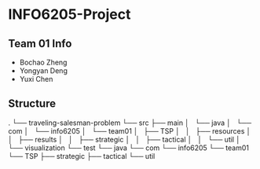# INFO6205-Project

## Team 01 Info

- Bochao Zheng
- Yongyan Deng
- Yuxi Chen

## Structure

.
└── traveling-salesman-problem
    └── src
        ├── main
        │   └── java
        │       └── com
        │           └── info6205
        │               └── team01
        │                   ├── TSP
        │                   │   ├── resources
        │                   │   ├── results
        │                   │   ├── strategic
        │                   │   ├── tactical
        │                   │   └── util
        │                   └── visualization
        └── test
            └── java
                └── com
                    └── info6205
                        └── team01
                            └── TSP
                                ├── strategic
                                ├── tactical
                                └── util